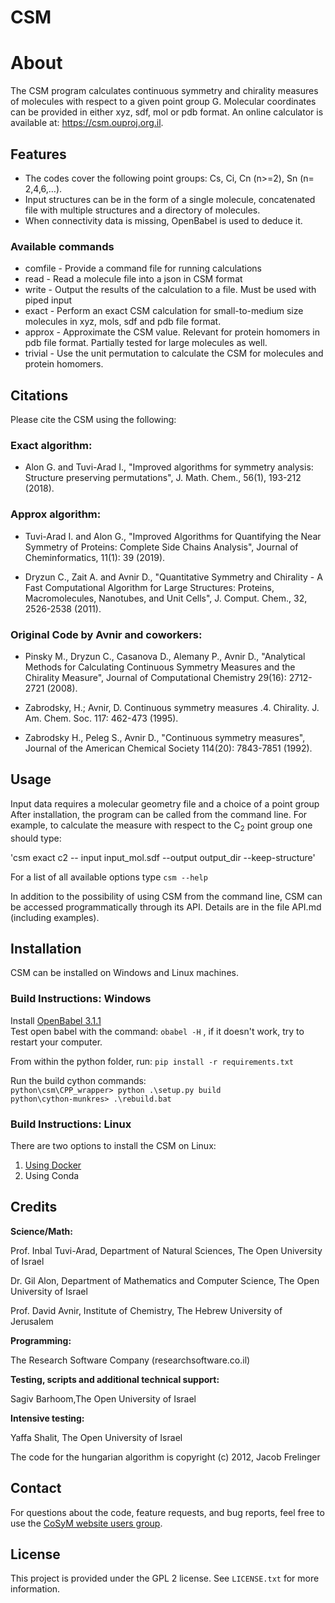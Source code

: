 # CSM

# About

The CSM program calculates continuous symmetry and chirality measures of molecules with respect to a given point group G. Molecular coordinates can be provided in either xyz, sdf, mol or pdb format.
An online calculator is available at: https://csm.ouproj.org.il. 


## Features

* The codes cover the following point groups: Cs, Ci, Cn (n>=2), Sn (n= 2,4,6,…).
* Input structures can be in the form of a single molecule, concatenated file with multiple structures and a directory of molecules.
* When connectivity data is missing, OpenBabel is used to deduce it.

### Available commands
* comfile - Provide a command file for running calculations
* read - Read a molecule file into a json in CSM format
* write - Output the results of the calculation to a file. Must be used with piped input
* exact - Perform an exact CSM calculation for small-to-medium size molecules in xyz, mols, sdf and pdb file format. 
* approx - Approximate the CSM value. Relevant for protein homomers  in pdb file format. Partially tested for large molecules as well.
* trivial - Use the unit permutation to calculate the CSM for molecules and protein homomers.

## Citations

Please cite the CSM using the following:

### Exact algorithm:

* Alon G. and Tuvi-Arad I., "Improved algorithms for symmetry analysis: Structure preserving permutations", J. Math. Chem., 56(1), 193-212 (2018).

### Approx algorithm:

* Tuvi-Arad I. and Alon G., "Improved Algorithms for Quantifying the Near Symmetry of Proteins: Complete Side Chains Analysis", Journal of Cheminformatics, 11(1): 39 (2019).

* Dryzun C., Zait A. and Avnir D., "Quantitative Symmetry and Chirality - A Fast Computational Algorithm for Large Structures: Proteins, Macromolecules, Nanotubes, and Unit Cells", J. Comput. Chem., 32, 2526-2538 (2011).

### Original Code by Avnir and coworkers:

* Pinsky M., Dryzun C., Casanova D., Alemany P., Avnir D., "Analytical Methods for Calculating Continuous Symmetry Measures and the Chirality Measure", Journal of Computational Chemistry 29(16): 2712-2721 (2008).

* Zabrodsky, H.; Avnir, D. Continuous symmetry measures .4. Chirality. J. Am. Chem. Soc. 117: 462-473 (1995).

* Zabrodsky H., Peleg S., Avnir D., "Continuous symmetry measures", Journal of the American Chemical Society 114(20): 7843-7851 (1992).



## Usage

Input data requires a molecular geometry file and a choice of a point group
After installation, the program can be called from the command line. For example, to calculate the measure with respect to the C<sub>2</sub> point group one should type:

'csm  exact c2 -- input input_mol.sdf --output output_dir --keep-structure'

For a list of all available options type `csm --help`

In addition to the possibility of using CSM from the command line, CSM can be accessed programmatically through its API. Details are in the file API.md (including examples).

## Installation

CSM can be installed on Windows and Linux machines.


### Build Instructions: Windows

Install [OpenBabel 3.1.1](https://github.com/openbabel/openbabel/releases/tag/openbabel-3-1-1)  
Test open babel with the command: `obabel -H` , if it doesn't work, try to restart your computer.  

From within the python folder, run:
`pip install -r requirements.txt`  

Run the build cython commands:  
`python\csm\CPP_wrapper> python .\setup.py build`  
`python\cython-munkres> .\rebuild.bat`  



### Build Instructions: Linux

There are two options to install the CSM on Linux:

1. [Using Docker](https://hub.docker.com/r/teamcsm/csm/tags)
2. Using Conda 

[comment]: <> ( Because installing openbabel correctly is a delicate and bug-prone process, an alternative method of installing CSM is available using Conda, and is described in the file conda_install_instructions.txt )

## Credits

**Science/Math:**

Prof. Inbal Tuvi-Arad, Department of Natural Sciences, The Open University of Israel

Dr. Gil Alon, Department of Mathematics and Computer Science, The Open University of Israel

Prof. David Avnir, Institute of Chemistry, The Hebrew University of Jerusalem

**Programming:**

The Research Software Company (researchsoftware.co.il)

**Testing, scripts and additional technical support:**

Sagiv Barhoom,The Open University of Israel

**Intensive testing:**

Yaffa Shalit, The Open University of Israel

The code for the hungarian algorithm is copyright (c) 2012, Jacob Frelinger


## Contact ##

For questions about the code, feature requests, and bug reports, feel free to use the [CoSyM website users group](https://groups.google.com/g/csm-openu). 

## License ##
This project is provided under the GPL 2 license. See `LICENSE.txt` for more information.
